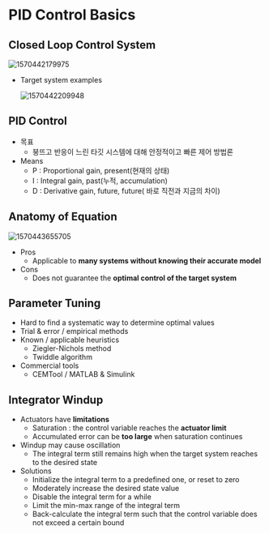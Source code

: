# PID Control Basics

## Closed Loop Control System

![1570442179975](C:\Users\user\AppData\Roaming\Typora\typora-user-images\1570442179975.png)

- Target system examples

  ![1570442209948](C:\Users\user\AppData\Roaming\Typora\typora-user-images\1570442209948.png)

## PID Control

- 목표
  - 붕뜨고 반응이 느린 타깃 시스템에 대해 안정적이고 빠른 제어 방법론
- Means
  - P : Proportional gain, present(현재의 상태)
  - I : Integral gain, past(누적, accumulation)
  - D : Derivative gain, future, future( 바로 직전과 지금의 차이)

## Anatomy of Equation

![1570443655705](C:\Users\user\AppData\Roaming\Typora\typora-user-images\1570443655705.png)

- Pros
  - Applicable to **many systems without knowing their accurate model**
- Cons
  - Does not guarantee the **optimal control of the target system**

## Parameter Tuning

- Hard to find a systematic way to determine optimal values
- Trial & error / empirical methods
- Known / applicable heuristics
  - Ziegler-Nichols method
  - Twiddle algorithm
- Commercial tools
  - CEMTool / MATLAB & Simulink

## Integrator Windup

- Actuators have **limitations**
  - Saturation : the control variable reaches the **actuator limit**
  - Accumulated error can be **too large** when saturation continues
- Windup may cause oscillation
  - The integral term still remains high when the target system reaches to the desired state
- Solutions
  - Initialize the integral term to a predefined one, or reset to zero
  - Moderately increase the desired state value
  - Disable the integral term for a while
  - Limit the min-max range of the integral term
  - Back-calculate the integral term such that the control variable does not exceed a certain bound